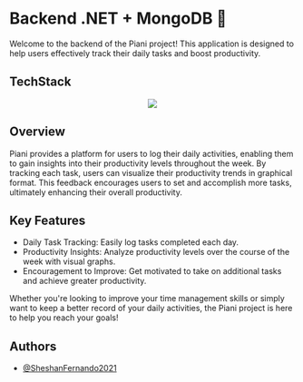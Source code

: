 # Backend .NET + MongoDB 🍃

Welcome to the backend of the Piani project! This application is designed to help users effectively track their daily tasks and boost productivity.

## TechStack

<p align="center">
  <a href="https://skillicons.dev">
    <img src="skillicons.dev/icons?i=dotnet,cs,firebase,mongodb,redis,rabbitmq" />
  </a>
</p>

## Overview

Piani provides a platform for users to log their daily activities, enabling them to gain insights into their productivity levels throughout the week. By tracking each task, users can visualize their productivity trends in graphical format. This feedback encourages users to set and accomplish more tasks, ultimately enhancing their overall productivity.

## Key Features

- Daily Task Tracking: Easily log tasks completed each day.
- Productivity Insights: Analyze productivity levels over the course of the week with visual graphs.
- Encouragement to Improve: Get motivated to take on additional tasks and achieve greater productivity.

Whether you're looking to improve your time management skills or simply want to keep a better record of your daily activities, the Piani project is here to help you reach your goals!

## Authors

- [@SheshanFernando2021](https://www.github.com/SheshanFernando2021)
